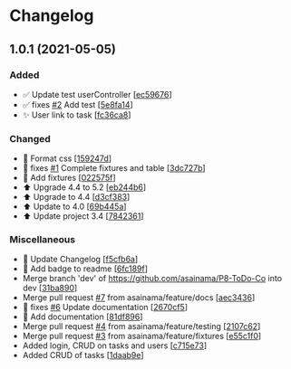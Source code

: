# Changelog

<a name="1.0.1"></a>
## 1.0.1 (2021-05-05)

### Added

- ✅ Update test userController [[ec59676](https://github.com/asainama/P8-ToDo-Co/commit/ec59676227fafb92ddeeada0cd651627e41931ba)]
- ✅ fixes [#2](https://github.com/asainama/P8-ToDo-Co/issues/2) Add test [[5e8fa14](https://github.com/asainama/P8-ToDo-Co/commit/5e8fa143bc0451b9fd24551c9f1a513332966b7b)]
- ✨ User link to task [[fc36ca8](https://github.com/asainama/P8-ToDo-Co/commit/fc36ca8d9a19dfd485638fe84915995c74835ef1)]

### Changed

- 🎨 Format css [[159247d](https://github.com/asainama/P8-ToDo-Co/commit/159247d596e01158b26450c429f3f386a16b2174)]
- 🔧 fixes [#1](https://github.com/asainama/P8-ToDo-Co/issues/1) Complete fixtures and table [[3dc727b](https://github.com/asainama/P8-ToDo-Co/commit/3dc727b5108ef67fb15b809541dc7d0978f45621)]
- 🔧 Add fixtures [[022575f](https://github.com/asainama/P8-ToDo-Co/commit/022575f66845fd14ae42eca5b5b7b8113cbb62a4)]
- ⬆️ Upgrade 4.4 to 5.2 [[eb244b6](https://github.com/asainama/P8-ToDo-Co/commit/eb244b6591dd975d43fe7b319012c6d98a4fb267)]
- ⬆️ Upgrade to 4.4 [[d3cf383](https://github.com/asainama/P8-ToDo-Co/commit/d3cf383be8ff38d621448a59ca7fd77d5e41193b)]
- ⬆️ Update to 4.0 [[69b445a](https://github.com/asainama/P8-ToDo-Co/commit/69b445a1c82898d0f028ca5795a26738cfcaa117)]
- ⬆️ Update project 3.4 [[7842361](https://github.com/asainama/P8-ToDo-Co/commit/7842361cff6a9422d10417501b057e1b947025a6)]

### Miscellaneous

- 📝 Update Changelog [[f5cfb6a](https://github.com/asainama/P8-ToDo-Co/commit/f5cfb6a0f7e7e30081e3daf4d5550c3d9c07723b)]
- 📝 Add badge to readme [[6fc189f](https://github.com/asainama/P8-ToDo-Co/commit/6fc189f341fdda79e4b7befdcaa942e5f4365fc4)]
-  Merge branch &#x27;dev&#x27; of https://github.com/asainama/P8-ToDo-Co into dev [[31ba890](https://github.com/asainama/P8-ToDo-Co/commit/31ba890b816f7be420b9e57e27c6ceab66db1376)]
-  Merge pull request [#7](https://github.com/asainama/P8-ToDo-Co/issues/7) from asainama/feature/docs [[aec3436](https://github.com/asainama/P8-ToDo-Co/commit/aec3436c068c95e528cf59d48c0c528726f9006e)]
- 📝 fixes [#6](https://github.com/asainama/P8-ToDo-Co/issues/6) Update documentation [[2670cf5](https://github.com/asainama/P8-ToDo-Co/commit/2670cf5790fcc123e6ae800736e8562a7c34710b)]
- 📝 Add documentation [[81df896](https://github.com/asainama/P8-ToDo-Co/commit/81df896b54913e06995adea15aabc978c1c5a921)]
-  Merge pull request [#4](https://github.com/asainama/P8-ToDo-Co/issues/4) from asainama/feature/testing [[2107c62](https://github.com/asainama/P8-ToDo-Co/commit/2107c62ec56cec5f53853fb039aa399ae524b3c7)]
-  Merge pull request [#3](https://github.com/asainama/P8-ToDo-Co/issues/3) from asainama/feature/fixtures [[e55c1f0](https://github.com/asainama/P8-ToDo-Co/commit/e55c1f0cf980a425a16af4f41daeda789f1bd185)]
-  Added login, CRUD on tasks and users [[c715e73](https://github.com/asainama/P8-ToDo-Co/commit/c715e73bb83ec1bca49e293041af82d44fb7ffa2)]
-  Added CRUD of tasks [[1daab9e](https://github.com/asainama/P8-ToDo-Co/commit/1daab9e0e1d5fff4b24373a1dbd850dab0ce6d50)]


